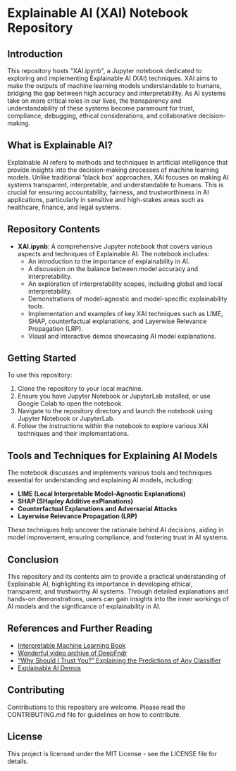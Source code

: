 # Explainable AI (XAI) Notebook Repository

## Introduction

This repository hosts "XAI.ipynb", a Jupyter notebook dedicated to exploring and implementing Explainable AI (XAI) techniques. XAI aims to make the outputs of machine learning models understandable to humans, bridging the gap between high accuracy and interpretability. As AI systems take on more critical roles in our lives, the transparency and understandability of these systems become paramount for trust, compliance, debugging, ethical considerations, and collaborative decision-making.

## What is Explainable AI?

Explainable AI refers to methods and techniques in artificial intelligence that provide insights into the decision-making processes of machine learning models. Unlike traditional 'black box' approaches, XAI focuses on making AI systems transparent, interpretable, and understandable to humans. This is crucial for ensuring accountability, fairness, and trustworthiness in AI applications, particularly in sensitive and high-stakes areas such as healthcare, finance, and legal systems.

## Repository Contents

- **XAI.ipynb**: A comprehensive Jupyter notebook that covers various aspects and techniques of Explainable AI. The notebook includes:
  - An introduction to the importance of explainability in AI.
  - A discussion on the balance between model accuracy and interpretability.
  - An exploration of interpretability scopes, including global and local interpretability.
  - Demonstrations of model-agnostic and model-specific explainability tools.
  - Implementation and examples of key XAI techniques such as LIME, SHAP, counterfactual explanations, and Layerwise Relevance Propagation (LRP).
  - Visual and interactive demos showcasing AI model explanations.

## Getting Started

To use this repository:

1. Clone the repository to your local machine.
2. Ensure you have Jupyter Notebook or JupyterLab installed, or use Google Colab to open the notebook.
3. Navigate to the repository directory and launch the notebook using Jupyter Notebook or JupyterLab.
4. Follow the instructions within the notebook to explore various XAI techniques and their implementations.

## Tools and Techniques for Explaining AI Models

The notebook discusses and implements various tools and techniques essential for understanding and explaining AI models, including:

- **LIME (Local Interpretable Model-Agnostic Explanations)**
- **SHAP (SHapley Additive exPlanations)**
- **Counterfactual Explanations and Adversarial Attacks**
- **Layerwise Relevance Propagation (LRP)**

These techniques help uncover the rationale behind AI decisions, aiding in model improvement, ensuring compliance, and fostering trust in AI systems.

## Conclusion

This repository and its contents aim to provide a practical understanding of Explainable AI, highlighting its importance in developing ethical, transparent, and trustworthy AI systems. Through detailed explanations and hands-on demonstrations, users can gain insights into the inner workings of AI models and the significance of explainability in AI.

## References and Further Reading

- [Interpretable Machine Learning Book](https://christophm.github.io/interpretable-ml-book/)
- [Wonderful video archive of DeepFndr](https://www.youtube.com/playlist?list=PLV8yxwGOxvvovp-j6ztxhF3QcKXT6vORU)
- [“Why Should I Trust You?” Explaining the Predictions of Any Classifier](https://arxiv.org/pdf/1602.04938.pdf)
- [Explainable AI Demos](https://lrpserver.hhi.fraunhofer.de/)

## Contributing

Contributions to this repository are welcome. Please read the CONTRIBUTING.md file for guidelines on how to contribute.

## License

This project is licensed under the MIT License - see the LICENSE file for details.
